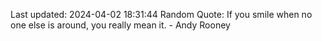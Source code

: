 Last updated: 2024-04-02 18:31:44
Random Quote: If you smile when no one else is around, you really mean it. - Andy Rooney